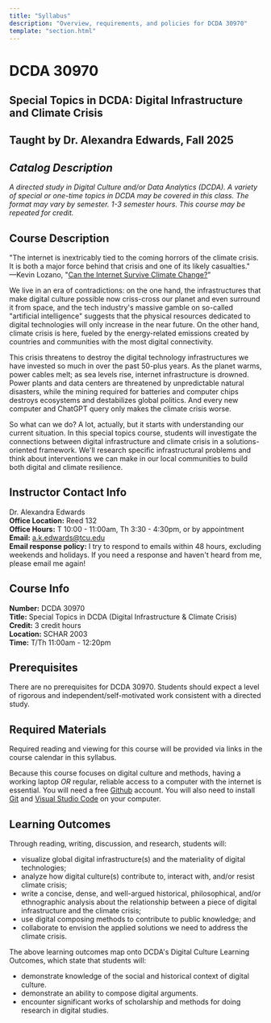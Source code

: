 ```yaml
---
title: "Syllabus"
description: "Overview, requirements, and policies for DCDA 30970"
template: "section.html"
---
```


# **DCDA 30970**
## **Special Topics in DCDA: Digital Infrastructure and Climate Crisis**
## **Taught by Dr. Alexandra Edwards, Fall 2025**

## *Catalog Description*

*A directed study in Digital Culture and/or Data Analytics (DCDA). A variety of special or one-time topics in DCDA may be covered in this class. The format may vary by semester. 1-3 semester hours. This course may be repeated for credit.*

## **Course Description**

"The internet is inextricably tied to the coming horrors of the climate crisis.   
It is both a major force behind that crisis and one of its likely casualties."  
—Kevin Lozano, "[Can the Internet Survive Climate Change?](https://newrepublic.com/article/155993/can-internet-survive-climate-change)"

We live in an era of contradictions: on the one hand, the infrastructures that make digital culture possible now criss-cross our planet and even surround it from space, and the tech industry's massive gamble on so-called "artificial intelligence" suggests that the physical resources dedicated to digital technologies will only increase in the near future. On the other hand, climate crisis is here, fueled by the energy-related emissions created by countries and communities with the most digital connectivity.

This crisis threatens to destroy the digital technology infrastructures we have invested so much in over the past 50-plus years. As the planet warms, power cables melt; as sea levels rise, internet infrastructure is drowned. Power plants and data centers are threatened by unpredictable natural disasters, while the mining required for batteries and computer chips destroys ecosystems and destabilizes global politics. And every new computer and ChatGPT query only makes the climate crisis worse.

So what can we do? A lot, actually, but it starts with understanding our current situation. In this special topics course, students will investigate the connections between digital infrastructure and climate crisis in a solutions-oriented framework. We'll research specific infrastructural problems and think about interventions we can make in our local communities to build both digital and climate resilience.

## **Instructor Contact Info**

Dr. Alexandra Edwards  
**Office Location:** Reed 132  
**Office Hours:** T 10:00 - 11:00am, Th 3:30 - 4:30pm, or by appointment  
**Email:** [a.k.edwards@tcu.edu](mailto:a.k.edwards@tcu.edu)  
**Email response policy:** I try to respond to emails within 48 hours, excluding weekends and holidays. If you need a response and haven't heard from me, please email me again!

## **Course Info**

**Number:** DCDA 30970  
**Title:** Special Topics in DCDA (Digital Infrastructure & Climate Crisis)  
**Credit:** 3 credit hours  
**Location:** SCHAR 2003  
**Time:** T/Th 11:00am - 12:20pm

## **Prerequisites**

There are no prerequisites for DCDA 30970. Students should expect a level of rigorous and independent/self-motivated work consistent with a directed study.

## **Required Materials**

Required reading and viewing for this course will be provided via links in the course calendar in this syllabus.

Because this course focuses on digital culture and methods, having a working laptop *OR* regular, reliable access to a computer with the internet is essential. You will need a free [Github](https://github.com/) account. You will also need to install [Git](https://git-scm.com/) and [Visual Studio Code](https://code.visualstudio.com/) on your computer.

## **Learning Outcomes**

Through reading, writing, discussion, and research, students will:

* visualize global digital infrastructure(s) and the materiality of digital technologies;
* analyze how digital culture(s) contribute to, interact with, and/or resist climate crisis;
* write a concise, dense, and well-argued historical, philosophical, and/or ethnographic analysis about the relationship between a piece of digital infrastructure and the climate crisis;
* use digital composing methods to contribute to public knowledge; and
* collaborate to envision the applied solutions we need to address the climate crisis.

The above learning outcomes map onto DCDA's Digital Culture Learning Outcomes, which state that students will:

* demonstrate knowledge of the social and historical context of digital culture.
* demonstrate an ability to compose digital arguments.
* encounter significant works of scholarship and methods for doing research in digital studies.